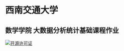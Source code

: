 # 西南交通大学
## 数学学院 大数据分析统计基础课程作业

[![开源许可证](https://img.shields.io/badge/license-BSD-blue.svg?style=plastic)](LICENSE)
